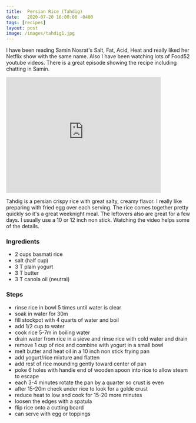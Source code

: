 ```yaml
---
title:  Persian Rice (Tahdig)
date:   2020-07-20 16:00:00 -0400
tags: [recipes]
layout: post
image: /images/tahdig1.jpg
---
```


I have been reading Samin Nosrat's Salt, Fat, Acid, Heat and really liked her Netflix show with the same name.  Also I have been watching lots of Food52 youtube videos.  There is a great episode showing the recipe including chatting in Samin.  

<iframe width="420" height="315" src="https://www.youtube.com/embed/FCrrQhoeQFk" frameborder="0" allow="accelerometer; autoplay; encrypted-media; gyroscope; picture-in-picture" allowfullscreen></iframe>

Tahdig is a persian crispy rice with great salty, creamy flavor.  I really like preparing with fried
egg over each serving. The rice comes together pretty quickly so it's a great weeknight meal.  The leftovers also are great for a few days.  I usually use a 10 or 12 inch non stick.  Watching the video helps some of the details.  

### Ingredients
- 2 cups basmati rice
- salt (half cup)
- 3 T plain yogurt
- 3 T butter
- 3 T canola oil (neutral)

### Steps
- rinse rice in bowl 5 times until water is clear
- soak in water for 30m
- fill stockpot with 4 quarts of water and boil
- add 1/2 cup to water
- cook rice 5-7m in boiling water
- drain water from rice in a sieve and rinse rice with cold water and drain
- remove 1 cup of rice and combine with yogurt in a small bowl
- melt butter and heat oil in a 10 inch non stick frying pan
- add yogurt/rice mixture and flatten
- add rest of rice mounding gently toward center of pan
- poke 6 holes with handle end of wooden spoon into rice to allow steam to escape
- each 3-4 minutes rotate the pan by a quarter so crust is even
- after 15-20m check under rice to look for a golde crust
- reduce heat to low and cook for 15-20 more minutes
- loosen the edges with a spatula
- flip rice onto a cutting board
- can serve with egg or toppings

